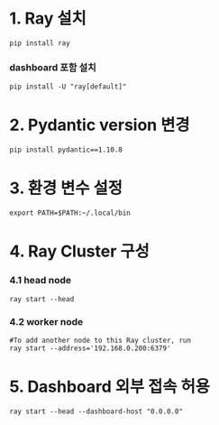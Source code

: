 # 1. Ray 설치

    pip install ray

### dashboard 포함 설치

    pip install -U "ray[default]"

# 2. Pydantic version 변경

    pip install pydantic==1.10.8

# 3. 환경 변수 설정

    export PATH=$PATH:~/.local/bin

# 4. Ray Cluster 구성

### 4.1 head node

    ray start --head

### 4.2 worker node

    #To add another node to this Ray cluster, run
    ray start --address='192.168.0.200:6379'
    
# 5. Dashboard 외부 접속 허용

    ray start --head --dashboard-host "0.0.0.0"

